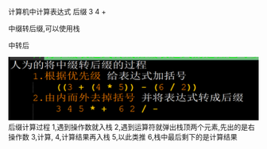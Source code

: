 计算机中计算表达式 后缀 3 4 +

中缀转后缀,可以使用栈

中转后

![img_28.png](img_28.png)
后缀计算过程
1,遇到操作数就入栈
2,遇到运算符就弹出栈顶两个元素,先出的是右操作数
3,计算,
4,计算结果再入栈
5,以此类推
6,栈中最后剩下的是计算结果